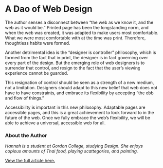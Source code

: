 # A Dao of Web Design

The author senses a disconnect between “the web as we know it, and the web as it would be.” Printed page has been the longstanding norm, and when the web was created, it was adapted to make users most comfortable. What we were most comfortable with at the time was print. Therefore, thoughtless habits were formed. 

Another detrimental idea is the “designer is controller” philosophy, which is formed from the fact that in print, the designer is in fact governing over every part of the design. But the emerging role of web designers is to surrender that control, and resign to the fact that the user’s viewing experience cannot be guarded.

This resignation of control should be seen as a strength of a new medium, not a limitation. Designers should adapt to this new belief that web does not have to have constraints, and embrace its flexibility by accepting “the ebb and flow of things.”

Accessibility is important in this new philosophy. Adaptable pages are accessible pages, and this is a great achievement to look forward to in the future of the web. Once we fully embrace the web’s flexibility, we will be able to achieve a universal, accessible web for all. 

### About the Author

*Hannah is a student at Gordon College, studying Design. She enjoys copious amounts of Thai food, playing scattegories, and painting.* 

[View the full article here.](https://alistapart.com/article/dao)
